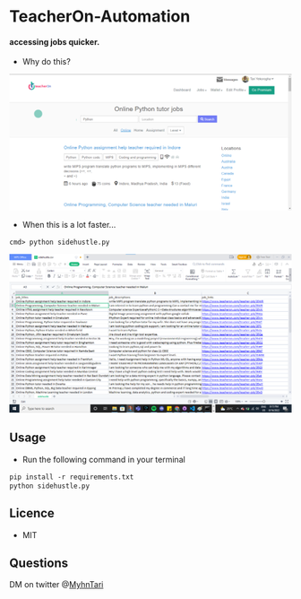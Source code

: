 # TeacherOn-Automation
#### accessing jobs quicker.
- Why do this?
<img src='images\whydothis.png'>

- When this is a lot faster...
```
cmd> python sidehustle.py
```
<img src='images\whenucandothis.png'>

## Usage
- Run the following command in your terminal
```
pip install -r requirements.txt
python sidehustle.py
```

## Licence
- MIT

## Questions
DM on twitter @<a href="https://twitter.com/MyhnTari">MyhnTari</a>


